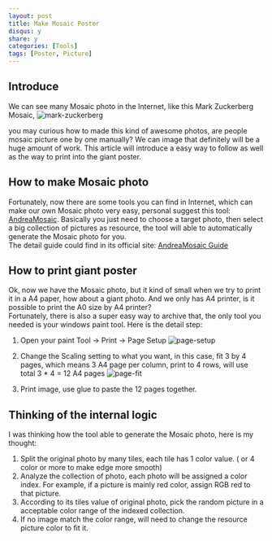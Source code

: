 ```yaml
---
layout: post
title: Make Mosaic Poster
disqus: y
share: y
categories: [Tools]
tags: [Poster, Picture]
---
```


Introduce
----------
We can see many Mosaic photo in the Internet, like this Mark Zuckerberg Mosaic, 
![mark-zuckerberg](https://raw.githubusercontent.com/ycj28c/ycj28c.github.io/master/images/posts/makemosaicposter/1.png)

you may curious how to made this kind of awesome photos, are people mosaic picture one by one manually? We can image that definitely will be a huge amount of work. This article will introduce a easy way to follow as well as the way to print into the giant poster.

How to make Mosaic photo
-----------------------
Fortunately, now there are some tools you can find in Internet, which can make our own Mosaic photo very easy, personal suggest this tool: [AndreaMosaic](http://www.andreaplanet.com/andreamosaic/). Basically you just need to choose a target photo, then select a big collection of pictures as resource, the tool will able to automatically generate the Mosaic photo for you.  
The detail guide could find in its official site: [AndreaMosaic Guide](http://www.andreaplanet.com/andreamosaic/screenshots/)

How to print giant poster
-----------------------
Ok, now we have the Mosaic photo, but it kind of small when we try to print it in a A4 paper, how about a giant photo. And we only has A4 printer, is it possible to print the A0 size by A4 printer?  
Fortunately, there is also a super easy way to archive that, the only tool you needed is your windows paint tool. Here is the detail step:  
1. Open your paint Tool -> Print -> Page Setup
![page-setup](https://raw.githubusercontent.com/ycj28c/ycj28c.github.io/master/images/posts/makemosaicposter/2.png)

2. Change the Scaling setting to what you want, in this case, fit 3 by 4 pages, which means 3 A4 page per column, print to 4 rows, will use total 3 * 4 = 12 A4 pages
![page-fit](https://raw.githubusercontent.com/ycj28c/ycj28c.github.io/master/images/posts/makemosaicposter/3.png)

3. Print image, use glue to paste the 12 pages together.

Thinking of the internal logic
-----------------------
I was thinking how the tool able to generate the Mosaic photo, here is my thought:  
1. Split the original photo by many tiles, each tile has 1 color value. ( or 4 color or more to make edge more smooth)  
2. Analyze the collection of photo, each photo will be assigned a color index. For example, if a picture is mainly red color, assign RGB red to that picture.  
3. According to its tiles value of original photo, pick the random picture in a acceptable color range of the indexed collection.
4. If no image match the color range, will need to change the resource picture color to fit it.

